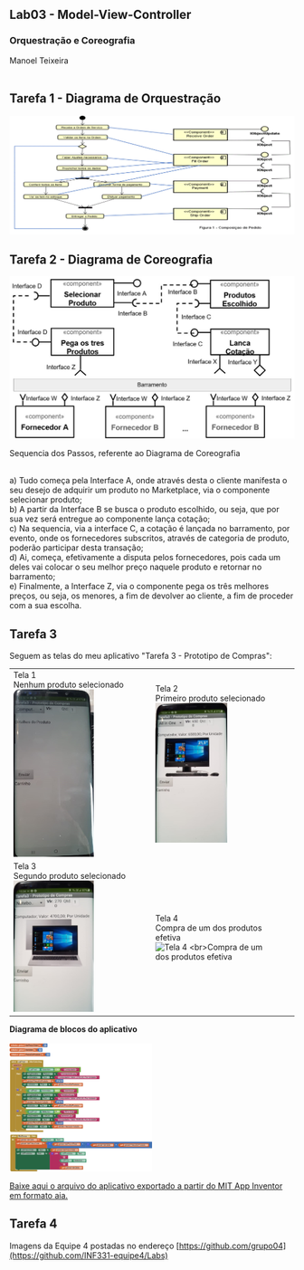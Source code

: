 ## Lab03 - Model-View-Controller
### Orquestração e Coreografia<br>
Manoel Teixeira<br><br>
## Tarefa 1 - Diagrama de Orquestração

![Diagrama de Orquestração](images/Inf331Lab03Tarefa1MTDCeDA.GIF)
<br>

## Tarefa 2 - Diagrama de Coreografia
![Diagrama de Coreografia](images/Tarefa2.JPG) </br>

Sequencia dos Passos, referente ao Diagrama de Coreografia

</br>a) Tudo começa pela Interface A, onde através desta o cliente manifesta o seu desejo de adquirir um produto no Marketplace, via o componente selecionar produto; 
</br>b) A partir da Interface B se busca o produto escolhido, ou seja, que por sua vez será entregue ao componente lança cotação;
</br>c) Na sequencia, via a interface C, a cotação é lançada no barramento, por evento, onde os fornecedores subscritos, através de categoria de produto, poderão participar desta transação;
</br>d) Ai, começa, efetivamente a disputa pelos fornecedores, pois cada um deles vai colocar o seu melhor preço naquele produto e retornar no barramento;
</br>e) Finalmente, a Interface Z, via o componente pega os três melhores preços, ou seja, os menores, a fim de devolver ao cliente, a fim de proceder com a sua escolha.</br>

## Tarefa 3
Seguem as telas do meu aplicativo "Tarefa 3 - Prototipo de Compras":
<br><table border="0"><tr><td>Tela 1 <br>Nenhum produto selecionado<br><img alt="Tela 1 - nenhum produto selecionado" 
src="images/Tela01.jpeg" width="60%" height="35%" /></td><td>Tela 2<br>Primeiro produto selecionado <br><img 
alt="Tela 2 - primeiro produto selecionado" src="images/Tela02.jpeg" width="60%" height="35%" /></td> </tr><tr> <td> Tela 3 <br>Segundo produto selecionado <br><img 
alt="Tela 3 - segundo produto selecionado" src="images/Tela03.jpeg" width="60%" height="35%" /></td><td> Tela 4 <br>Compra de um dos produtos efetiva<br><img 
alt="Tela 4 <br>Compra de um dos produtos efetiva" src="images/Tela04.jpeg" width="60%" height="35%" /></td><td>  
</td><td>  </td></tr></table>

<b> Diagrama de blocos do aplicativo</b>
<br><br><img alt="Diagrama de blocos do aplicativo" src="images/Inf331Lab03Tarefa3MT ImagensDosBlocos.png" width="50%" height="50%" /><br>
  
[Baixe aqui o arquivo do aplicativo exportado a partir do MIT App Inventor em formato aia.](app/Inf331Lab03Tarefa3MT.aia)<br>
   
## Tarefa 4
Imagens da Equipe 4 postadas no endereço [https://github.com/grupo04](https://github.com/INF331-equipe4/Labs)
